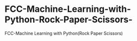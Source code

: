 # FCC-Machine-Learning-with-Python-Rock-Paper-Scissors-
FCC-Machine Learning with Python(Rock Paper Scissors)
